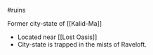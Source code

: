 #ruins 

Former city-state of [[Kalid-Ma]]

- Located near [[Lost Oasis]]
- City-state is trapped in the mists of Raveloft.